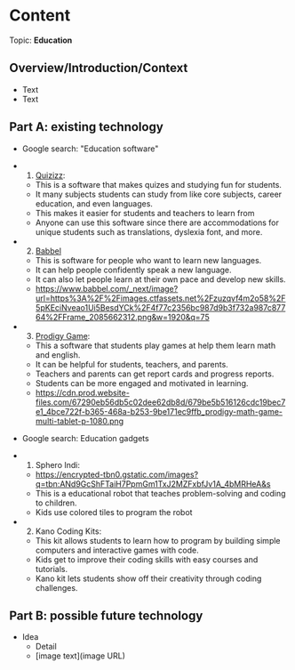 # Content
Topic: **Education**

## Overview/Introduction/Context
* Text
* Text

## Part A: existing technology
* Google search: "Education software" 
* 1. [Quizizz](https://wayground.com/?lng=en):
  * This is a software that makes quizes and studying fun for students.
  * It many subjects students can study from like core subjects, career education, and even languages.
  * This makes it easier for students and teachers to learn from
  * Anyone can use this software since there are accommodations for unique students such as translations, dyslexia font, and more.
* 2. [Babbel](https://www.babbel.com/)
  * This is software for people who want to learn new languages.
  * It can help people confidently speak a new language.
  * It can also let people learn at their own pace and develop new skills.
  * https://www.babbel.com/_next/image?url=https%3A%2F%2Fimages.ctfassets.net%2Fzuzqvf4m2o58%2F5pKEciNveao1Ui5BesdYCk%2F4f77c2356bc987d9b3f732a987c87764%2FFrame_2085662312.png&w=1920&q=75
* 3. [Prodigy Game](https://www.prodigygame.com/main-en/parents):
  * This a software that students play games at help them learn math and english.
  * It can be helpful for students, teachers, and parents.
  * Teachers and parents can get report cards and progress reports.
  * Students can be more engaged and motivated in learning.
  * https://cdn.prod.website-files.com/67290eb56db5c02dee62db8d/679be5b516126cdc19bec7e1_4bce722f-b365-468a-b253-9be171ec9ffb_prodigy-math-game-multi-tablet-p-1080.png
 
* Google search: Education gadgets
* 1. Sphero Indi:
  * https://encrypted-tbn0.gstatic.com/images?q=tbn:ANd9GcShFTaiH7PpmGm1TxJ2MZFxbfJv1A_4bMRHeA&s
  * This is a educational robot that teaches problem-solving and coding to children.
  * Kids use colored tiles to program the robot
* 2. Kano Coding Kits:
  * This kit allows students to learn how to program by building simple computers and interactive games with code.
  * Kids get to improve their coding skills with easy courses and tutorials.
  * Kano kit lets students show off their creativity through coding challenges.   

## Part B: possible future technology
* Idea
  * Detail
  * [image text](image URL)
